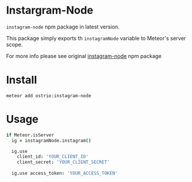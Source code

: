 Instargram-Node
==
`instagram-node` npm package in latest version.

This package simply exports th `instagramNode` variable to Meteor's server scope.

For more info please see original [instagram-node](https://github.com/totemstech/instagram-node) npm package

Install
==
```
meteor add ostrio:instagram-node
```

Usage
==

```coffeescript
if Meteor.isServer
  ig = instagramNode.instagram()

  ig.use
    client_id: 'YOUR_CLIENT_ID'
    client_secret: 'YOUR_CLIENT_SECRET'
    
  ig.use access_token: 'YOUR_ACCESS_TOKEN'
```